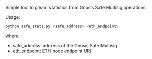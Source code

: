 Simple tool to gleam statistics from Gnosis Safe Multisig operations.  
  
Usage:  
```bash  
python safe_stats.py <safe_address> <eth_endpoint>  
```  
where:  
* safe_address: address of the Gnosis Safe Multisig  
* eth_endpoint: ETH node endpoint URI